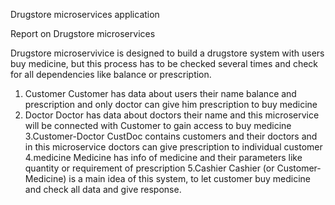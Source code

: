 Drugstore microservices application

Report on Drugstore microservices

Drugstore microservivice is designed to build a drugstore system with users buy medicine, but this process has to be checked several times
and check for all dependencies like balance or prescription.
1. Customer
Customer has data about users their name balance and prescription and only doctor can give him prescription to buy medicine
2. Doctor
Doctor has data about doctors their name and this microservice will be connected with Customer to gain access to buy medicine
3.Customer-Doctor 
CustDoc contains customers and their doctors and in this microservice doctors can give prescription to individual customer
4.medicine
Medicine has info of medicine and their parameters like quantity or requirement of prescription
5.Cashier
Cashier (or Customer-Medicine) is a main idea of this system, to let customer buy medicine and check all data and give response.